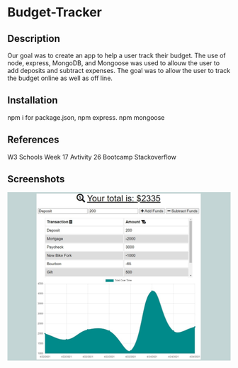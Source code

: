 # Budget-Tracker

## Description
Our goal was to create an app to help a user track their budget. The use of node, express, MongoDB, and Mongoose was used to allouw the user to add deposits and subtract expenses. The goal was to allow the user to track the budget online as well as off line.

## Installation
npm i for package.json, npm express. npm mongoose

## References
W3 Schools
Week 17 Avtivity 26 Bootcamp
Stackoverflow

## Screenshots

<img src= "public/assets/Images/budget-tracker-screenshot.jpg">